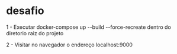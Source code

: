# desafio
1 - Executar docker-compose up --build --force-recreate dentro do diretorio raiz do projeto

2 - Visitar no navegador o endereço localhost:9000
